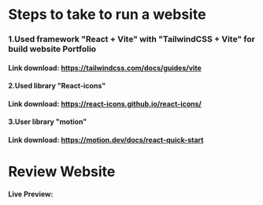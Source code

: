 # Steps to take to run a website
### 1.Used framework "React + Vite" with "TailwindCSS + Vite" for build website Portfolio
#### Link download: https://tailwindcss.com/docs/guides/vite
#### 2.Used library "React-icons"
#### Link download: https://react-icons.github.io/react-icons/
#### 3.User library "motion"
#### Link download: https://motion.dev/docs/react-quick-start
# Review Website
#### Live Preview:
